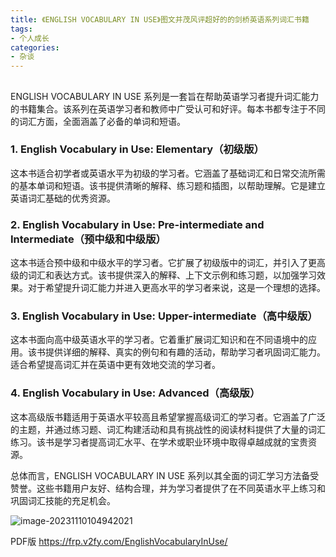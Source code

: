 ```yaml
---
title: 《ENGLISH VOCABULARY IN USE》图文并茂风评超好的的剑桥英语系列词汇书籍
tags:
- 个人成长
categories:
- 杂谈
---
```


## 

ENGLISH VOCABULARY IN USE 系列是一套旨在帮助英语学习者提升词汇能力的书籍集合。该系列在英语学习者和教师中广受认可和好评。每本书都专注于不同的词汇方面，全面涵盖了必备的单词和短语。

### 1. English Vocabulary in Use: Elementary（初级版）

这本书适合初学者或英语水平为初级的学习者。它涵盖了基础词汇和日常交流所需的基本单词和短语。该书提供清晰的解释、练习题和插图，以帮助理解。它是建立英语词汇基础的优秀资源。

### 2. English Vocabulary in Use: Pre-intermediate and Intermediate（预中级和中级版）

这本书适合预中级和中级水平的学习者。它扩展了初级版中的词汇，并引入了更高级的词汇和表达方式。该书提供深入的解释、上下文示例和练习题，以加强学习效果。对于希望提升词汇能力并进入更高水平的学习者来说，这是一个理想的选择。

### 3. English Vocabulary in Use: Upper-intermediate（高中级版）

这本书面向高中级英语水平的学习者。它着重扩展词汇知识和在不同语境中的应用。该书提供详细的解释、真实的例句和有趣的活动，帮助学习者巩固词汇能力。适合希望提高词汇并在英语中更有效地交流的学习者。

### 4. English Vocabulary in Use: Advanced（高级版）

这本高级版书籍适用于英语水平较高且希望掌握高级词汇的学习者。它涵盖了广泛的主题，并通过练习题、词汇构建活动和具有挑战性的阅读材料提供了大量的词汇练习。该书是学习者提高词汇水平、在学术或职业环境中取得卓越成就的宝贵资源。

总体而言，ENGLISH VOCABULARY IN USE 系列以其全面的词汇学习方法备受赞誉。这些书籍用户友好、结构合理，并为学习者提供了在不同英语水平上练习和巩固词汇技能的充足机会。

![image-20231110104942021](https://cdn.fangyuanxiaozhan.com/assets/1699584583593fbfxYcMB.png)



PDF版 https://frp.v2fy.com/EnglishVocabularyInUse/



